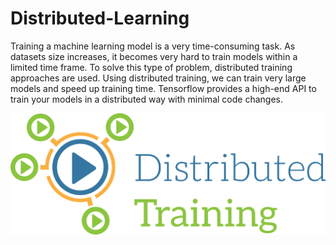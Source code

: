 # Distributed-Learning

Training a machine learning model is a very time-consuming task. As datasets size increases, it becomes very hard to train models within a limited time frame. To solve this type of problem, distributed training approaches are used. Using distributed training, we can train very large models and speed up training time. Tensorflow provides a high-end API to train your models in a distributed way with minimal code changes.



![Alt Generated Flower Image](https://github.com/acfilok96/Distributed-Learning/blob/main/distributed%20learning%20logo.png)

